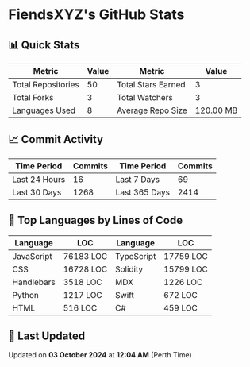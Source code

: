 # FiendsXYZ's GitHub Stats

## 📊 Quick Stats

| Metric               | Value       | Metric               | Value       |
|----------------------|-------------|----------------------|-------------|
| Total Repositories   | 50 | Total Stars Earned   | 3 |
| Total Forks          | 3 | Total Watchers       | 3 |
| Languages Used       | 8 | Average Repo Size    | 120.00 MB |

## 📈 Commit Activity

| Time Period      | Commits      | Time Period      | Commits      |
|------------------|--------------|------------------|--------------|
| Last 24 Hours    | 16 | Last 7 Days      | 69 |
| Last 30 Days     | 1268 | Last 365 Days    | 2414 |

## 📝 Top Languages by Lines of Code

| Language       | LOC        | Language       | LOC        |
|----------------|------------|----------------|------------|
| JavaScript       | 76183 LOC  | TypeScript       | 17759 LOC  |
| CSS       | 16728 LOC  | Solidity       | 15799 LOC  |
| Handlebars       | 3518 LOC  | MDX       | 1226 LOC  |
| Python       | 1217 LOC  | Swift       | 672 LOC  |
| HTML       | 516 LOC  | C#       | 459 LOC  |

## 📅 Last Updated

Updated on **03 October 2024** at **12:04 AM** (Perth Time)
